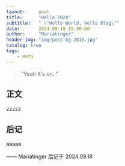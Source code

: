 ```yaml
---
layout:     post
title:      "Hello 2024"
subtitle:   " \"Hello World, Hello Blog\""
date:       2024-09-18 15:50:00
author:     "Mariatinger"
header-img: "img/post-bg-2015.jpg"
catalog: true
tags:
    - Meta
---
```


> “Yeah It's on. ”



<p id = "build"></p>

## 正文

zzzzz



## 后记

aaaaa

—— Mariatinger 后记于 2024.09.18
